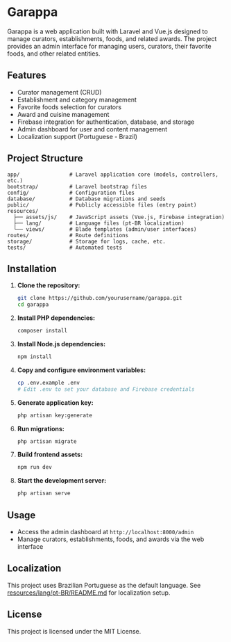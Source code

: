 # Garappa

Garappa is a web application built with Laravel and Vue.js designed to manage curators, establishments, foods, and related awards. The project provides an admin interface for managing users, curators, their favorite foods, and other related entities.

## Features

- Curator management (CRUD)
- Establishment and category management
- Favorite foods selection for curators
- Award and cuisine management
- Firebase integration for authentication, database, and storage
- Admin dashboard for user and content management
- Localization support (Portuguese - Brazil)

## Project Structure

```
app/                # Laravel application core (models, controllers, etc.)
bootstrap/          # Laravel bootstrap files
config/             # Configuration files
database/           # Database migrations and seeds
public/             # Publicly accessible files (entry point)
resources/
  ├── assets/js/    # JavaScript assets (Vue.js, Firebase integration)
  ├── lang/         # Language files (pt-BR localization)
  └── views/        # Blade templates (admin/user interfaces)
routes/             # Route definitions
storage/            # Storage for logs, cache, etc.
tests/              # Automated tests
```

## Installation

1. **Clone the repository:**
   ```sh
   git clone https://github.com/yourusername/garappa.git
   cd garappa
   ```

2. **Install PHP dependencies:**
   ```sh
   composer install
   ```

3. **Install Node.js dependencies:**
   ```sh
   npm install
   ```

4. **Copy and configure environment variables:**
   ```sh
   cp .env.example .env
   # Edit .env to set your database and Firebase credentials
   ```

5. **Generate application key:**
   ```sh
   php artisan key:generate
   ```

6. **Run migrations:**
   ```sh
   php artisan migrate
   ```

7. **Build frontend assets:**
   ```sh
   npm run dev
   ```

8. **Start the development server:**
   ```sh
   php artisan serve
   ```

## Usage

- Access the admin dashboard at `http://localhost:8000/admin`
- Manage curators, establishments, foods, and awards via the web interface

## Localization

This project uses Brazilian Portuguese as the default language. See [resources/lang/pt-BR/README.md](resources/lang/pt-BR/README.md) for localization setup.

## License

This project is licensed under the MIT License.
